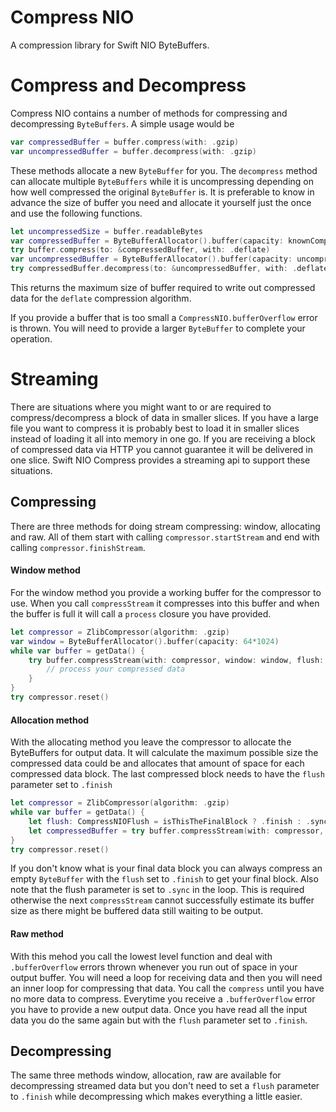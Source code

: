 # Compress NIO

A compression library for Swift NIO ByteBuffers.

# Compress and Decompress
Compress NIO contains a number of methods for compressing and decompressing `ByteBuffers`. A simple usage would be 
```swift
var compressedBuffer = buffer.compress(with: .gzip)
var uncompressedBuffer = buffer.decompress(with: .gzip)
```
These methods allocate a new `ByteBuffer` for you. The `decompress` method can allocate multiple `ByteBuffers` while it is uncompressing depending on how well compressed the original `ByteBuffer` is. It is preferable to know in advance the size of buffer you need and allocate it yourself just the once and use the following functions.
```swift
let uncompressedSize = buffer.readableBytes
var compressedBuffer = ByteBufferAllocator().buffer(capacity: knownCompressedSize)
try buffer.compress(to: &compressedBuffer, with: .deflate)
var uncompressedBuffer = ByteBufferAllocator().buffer(capacity: uncompressedSize)
try compressedBuffer.decompress(to: &uncompressedBuffer, with: .deflate)
```
This returns the maximum size of buffer required to write out compressed data for the `deflate` compression algorithm.

If you provide a buffer that is too small a `CompressNIO.bufferOverflow` error is thrown. You will need to provide a larger `ByteBuffer` to complete your operation.

# Streaming
There are situations where you might want to or are required to compress/decompress a block of data in smaller slices. If you have a large file you want to compress it is probably best to load it in smaller slices instead of loading it all into memory in one go. If you are receiving a block of compressed data via HTTP you cannot guarantee it will be delivered in one slice. Swift NIO Compress provides a streaming api to support these situations. 

## Compressing 

There are three methods for doing stream compressing: window, allocating and raw. All of them start with calling `compressor.startStream` and end with calling `compressor.finishStream`. 

#### Window method
For the window method you provide a working buffer for the compressor to use. When you call `compressStream` it compresses into this buffer and when the buffer is full it will call a `process` closure you have provided.
```swift
let compressor = ZlibCompressor(algorithm: .gzip)
var window = ByteBufferAllocator().buffer(capacity: 64*1024)
while var buffer = getData() {
    try buffer.compressStream(with: compressor, window: window, flush: .finish) { buffer in
        // process your compressed data
    }
}
try compressor.reset()
```
#### Allocation method
With the allocating method you leave the compressor to allocate the ByteBuffers for output data. It will calculate the maximum possible size the compressed data could be and allocates that amount of space for each compressed data block. The last compressed block needs to have the `flush` parameter set to `.finish`
```swift
let compressor = ZlibCompressor(algorithm: .gzip)
while var buffer = getData() {
    let flush: CompressNIOFlush = isThisTheFinalBlock ? .finish : .sync
    let compressedBuffer = try buffer.compressStream(with: compressor, flush: flush, allocator: ByteBufferAllocator())
}
try compressor.reset()
```
If you don't know what is your final data block you can always compress an empty `ByteBuffer` with the `flush` set to `.finish` to get your final block. Also note that the flush parameter is set to `.sync` in the loop. This is required otherwise the next `compressStream` cannot successfully estimate its buffer size as there might be buffered data still waiting to be output.

#### Raw method

With this mehod you call the lowest level function and deal with `.bufferOverflow` errors thrown whenever you run out of space in your output buffer. You will need a loop for receiving data and then you will need an inner loop for compressing that data. You call the `compress` until you have no more data to compress. Everytime you receive a `.bufferOverflow` error you have to provide a new output data. Once you have read all the input data you do the same again but with the `flush` parameter set to `.finish`.

## Decompressing

The same three methods window, allocation, raw are available for decompressing streamed data but you don't need to set a `flush` parameter to `.finish` while decompressing which makes everything a little easier. 

